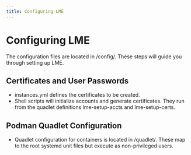 ```yaml
---
title: Configuring LME
---
```

# Configuring LME
The configuration files are located in /config/. These steps will guide you through setting up LME.

## Certificates and User Passwords
  - instances.yml defines the certificates to be created.
  - Shell scripts will initialize accounts and generate certificates. They run from the quadlet definitions lme-setup-accts and lme-setup-certs.
   
## Podman Quadlet Configuration
- Quadlet configuration for containers is located in /quadlet/. These map to the root systemd unit files but execute as non-privileged users.
